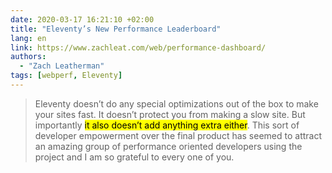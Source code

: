 ```yaml
---
date: 2020-03-17 16:21:10 +02:00
title: "Eleventy’s New Performance Leaderboard"
lang: en
link: https://www.zachleat.com/web/performance-dashboard/
authors:
  - "Zach Leatherman"
tags: [webperf, Eleventy]
---
```


> Eleventy doesn’t do any special optimizations out of the box to make your sites fast. It doesn’t protect you from making a slow site. But importantly <mark>it also doesn’t add anything extra either</mark>. This sort of developer empowerment over the final product has seemed to attract an amazing group of performance oriented developers using the project and I am so grateful to every one of you.
